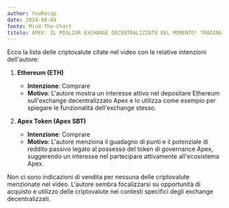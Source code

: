 ```yaml
---
author: YouRecap
date: 2024-08-04
fonte: Mind-The-Chart 
titolo: APEX: IL MIGLIOR EXCHANGE DECENTRALIZZATO DEL MOMENTO! TRADING IN COMPLETO ANONIMATO!
---
```


Ecco la lista delle criptovalute citate nel video con le relative intenzioni dell'autore:

1. **Ethereum (ETH)**
   - **Intenzione**: Comprare
   - **Motivo**: L'autore mostra un interesse attivo nel depositare Ethereum sull'exchange decentralizzato Apex e lo utilizza come esempio per spiegare le funzionalità dell'exchange stesso.

2. **Apex Token (Apex SBT)**
   - **Intenzione**: Comprare
   - **Motivo**: L'autore menziona il guadagno di punti e il potenziale di reddito passivo legato al possesso del token di governance Apex, suggerendo un interesse nel partecipare attivamente all'ecosistema Apex.

Non ci sono indicazioni di vendita per nessuna delle criptovalute menzionate nel video. L'autore sembra focalizzarsi su opportunità di acquisto e utilizzo delle criptovalute nei contesti specifici degli exchange decentralizzati.
